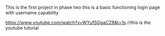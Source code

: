 This is the first project in phase two this is a basic functioning login page with username capability

https://www.youtube.com/watch?v=WYufSGgaCZ8&t=1s //this is the youtube tutorial